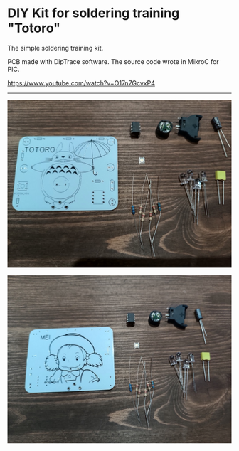 # DIY Kit for soldering training "Totoro"

The simple soldering training kit. 

PCB made with DipTrace software. The source code wrote in MikroC for PIC.

https://www.youtube.com/watch?v=O17n7GcvxP4

------

![Schematic](photo/1.jpg)

![Schematic](photo/2.jpg)
